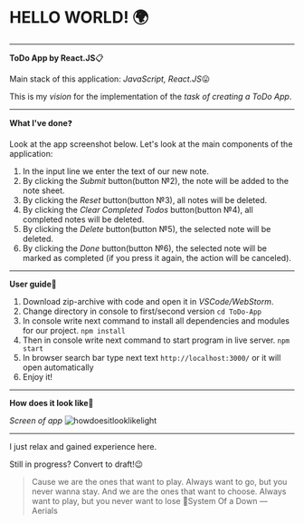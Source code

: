 # HELLO WORLD! :earth_africa:
**********
**ToDo App by React.JS**:clipboard:

Main stack of this application: *JavaScript, React.JS*:stuck_out_tongue:

This is my *vision* for the implementation of the *task of creating a ToDo App*.
**********
**What I've done**:question:

Look at the app screenshot below. Let's look at the main components of the application:
1. In the input line we enter the text of our new note.
2. By clicking the *Submit* button(button №2), the note will be added to the note sheet.
3. By clicking the *Reset* button(button №3), all notes will be deleted.
4. By clicking the *Clear Completed Todos* button(button №4), all completed notes will be deleted.
5. By clicking the *Delete* button(button №5), the selected note will be deleted.
6. By clicking the *Done* button(button №6), the selected note will be marked as completed (if you press it again, the action will be canceled).
**********
**User guide**:paperclip:
1. Download zip-archive with code and open it in *VSCode/WebStorm*.
2. Change directory in console to first/second version
   `cd ToDo-App`
3. In console write next command to install all dependencies and modules for our project.
   `npm install`
4. Then in console write next command to start program in live server.
   `npm start`
5. In browser search bar type next text `http://localhost:3000/` or it will open automatically
6. Enjoy it!
**********
**How does it look like**:eyes:

*Screen of app*
![howdoesitlooklikelight](https://fascinating-moonbeam-a66897.netlify.app/)
**********
I just relax and gained experience here.

Still in progress? Convert to draft!:wink:

>Cause we are the ones that want to play. Always want to go, but you never wanna stay. And we are the ones that want to choose. Always want to play, but you never want to lose :microphone:System Of a Down — Aerials
